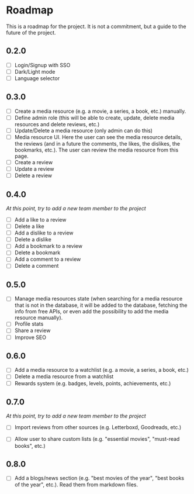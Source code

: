 # Roadmap

This is a roadmap for the project. It is not a commitment, but a guide to the future of the project.

## 0.2.0

- [ ] Login/Signup with SSO
- [ ] Dark/Light mode
- [ ] Language selector

## 0.3.0

- [ ] Create a media resource (e.g. a movie, a series, a book, etc.) manually.
- [ ] Define admin role (this will be able to create, update, delete media resources and delete reviews, etc.)
- [ ] Update/Delete a media resource (only admin can do this)
- [ ] Media resource UI. Here the user can see the media resource details, the reviews (and in a future the comments, the likes, the dislikes, the bookmarks, etc.). The user can review the media resource from this page.
- [ ] Create a review
- [ ] Update a review
- [ ] Delete a review

## 0.4.0

_At this point, try to add a new team member to the project_

- [ ] Add a like to a review
- [ ] Delete a like
- [ ] Add a dislike to a review
- [ ] Delete a dislike
- [ ] Add a bookmark to a review
- [ ] Delete a bookmark
- [ ] Add a comment to a review
- [ ] Delete a comment

## 0.5.0

- [ ] Manage media resources state (when searching for a media resource that is not in the database, it will be added to the database, fetching the info from free APIs, or even add the possibility to add the media resource manually).
- [ ] Profile stats
- [ ] Share a review
- [ ] Improve SEO

## 0.6.0

- [ ] Add a media resource to a watchlist (e.g. a movie, a series, a book, etc.)
- [ ] Delete a media resource from a watchlist
- [ ] Rewards system (e.g. badges, levels, points, achievements, etc.)

## 0.7.0

_At this point, try to add a new team member to the project_

- [ ] Import reviews from other sources (e.g. Letterboxd, Goodreads, etc.)
- [ ] Allow user to share custom lists (e.g. "essential movies", "must-read books", etc.)


## 0.8.0

- [ ] Add a blogs/news section (e.g. "best movies of the year", "best books of the year", etc.). Read them from markdown files.
